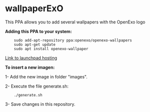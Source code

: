 # wallpaperExO

This PPA allows you to add several wallpapers with the OpenExo logo

**Adding this PPA to your system:**

        sudo add-apt-repository ppa:openexo/openexo-wallpapers
        sudo apt-get update
        sudo apt install openexo-wallpaper


[Link to launchpad hosting ](https://launchpad.net/~openexo/+archive/ubuntu/openexo-wallpapers)

**To insert a new imagen:**

1- Add the new image in folder "images".

2- Execute the file generate.sh:

        ./generate.sh

3- Save changes in this repository.